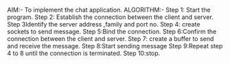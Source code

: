 AIM:- 
To implement the chat application. 
ALGORITHM:- 
Step 1: Start the program. 
Step 2: Establish the connection between the client and server. 
Step 3Identify the server address ,family and port no. 
Step 4: create sockets to send message. 
Step 5:Bind the connection. 
Step 6:Confirm the connection between the client and server. 
Step 7: create a buffer to send and receive the message. 
Step 8:Start sending message 
Step 9:Repeat step 4 to 8 until the connection is terminated. 
Step 10:stop. 